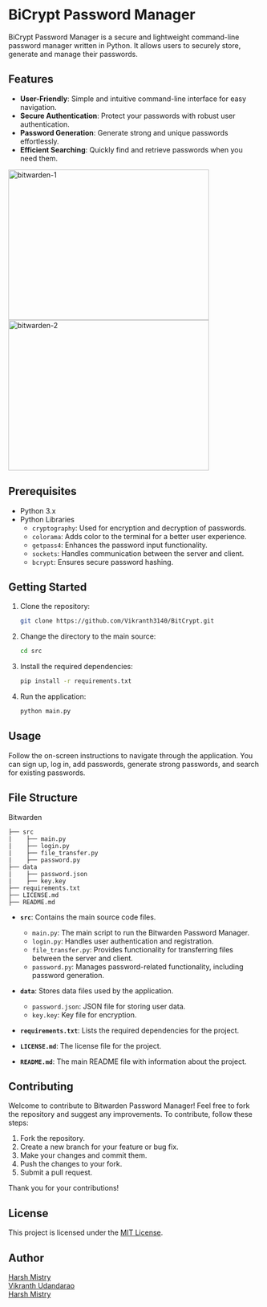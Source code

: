 # BiCrypt Password Manager

BiCrypt Password Manager is a secure and lightweight command-line password manager written in Python. It allows users to securely store, generate and manage their passwords.

## Features

- **User-Friendly**: Simple and intuitive command-line interface for easy navigation.
- **Secure Authentication**: Protect your passwords with robust user authentication.
- **Password Generation**: Generate strong and unique passwords effortlessly.
- **Efficient Searching**: Quickly find and retrieve passwords when you need them.

<img width="400" height="300" alt="bitwarden-1" src="https://github.com/FakePickle/Bitwarden_from_Wish/assets/122410275/ea305564-15ae-4ddf-85da-5a2a6030f095">
<img width="400" height="300" alt="bitwarden-2" src="https://github.com/FakePickle/Bitwarden_from_Wish/assets/122410275/f446d54f-ec28-464c-b810-a8caa338ba3d">

## Prerequisites

- Python 3.x
- Python Libraries
    - `cryptography`: Used for encryption and decryption of passwords.
    - `colorama`: Adds color to the terminal for a better user experience.
    - `getpass4`: Enhances the password input functionality.
    - `sockets`: Handles communication between the server and client.
    - `bcrypt`: Ensures secure password hashing.

## Getting Started

1. Clone the repository:

    ```bash
    git clone https://github.com/Vikranth3140/BitCrypt.git
    ```

2. Change the directory to the main source:

    ```bash
    cd src
    ```

2. Install the required dependencies:

    ```bash
    pip install -r requirements.txt
    ```

3. Run the application:

    ```bash
    python main.py
    ```

## Usage

Follow the on-screen instructions to navigate through the application. You can sign up, log in, add passwords, generate strong passwords, and search for existing passwords.

## File Structure

Bitwarden

    ├── src
    |    ├── main.py
    |    ├── login.py
    |    ├── file_transfer.py
    |    ├── password.py
    ├── data 
    |    ├── password.json
    |    ├── key.key
    ├── requirements.txt
    ├── LICENSE.md
    ├── README.md

- **`src`**: Contains the main source code files.
    - `main.py`: The main script to run the Bitwarden Password Manager.
    - `login.py`: Handles user authentication and registration.
    - `file_transfer.py`: Provides functionality for transferring files between the server and client.
    - `password.py`: Manages password-related functionality, including password generation.

- **`data`**: Stores data files used by the application.
    - `password.json`: JSON file for storing user data.
    - `key.key`: Key file for encryption.

- **`requirements.txt`**: Lists the required dependencies for the project.

- **`LICENSE.md`**: The license file for the project.

- **`README.md`**: The main README file with information about the project.


## Contributing

Welcome to contribute to Bitwarden Password Manager! Feel free to fork the repository and suggest any improvements. To contribute, follow these steps:

1.  Fork the repository.
2.  Create a new branch for your feature or bug fix.
3.  Make your changes and commit them.
4.  Push the changes to your fork.
5.  Submit a pull request.

Thank you for your contributions!

## License

This project is licensed under the [MIT License](LICENSE.md).

## Author

[Harsh Mistry](https://github.com/FakePickle)
\
[Vikranth Udandarao](https://github.com/Vikranth3140)
\
[Harsh Mistry](https://github.com/aturtle4)
